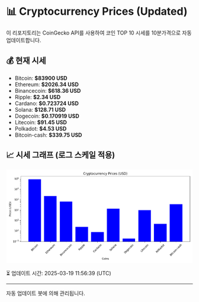 
# 📊 Cryptocurrency Prices (Updated)

이 리포지토리는 CoinGecko API를 사용하여 코인 TOP 10 시세를 10분가격으로 자동 업데이트합니다.

## 💰 현재 시세
- Bitcoin: **$83900 USD**
- Ethereum: **$2026.34 USD**
- Binancecoin: **$618.36 USD**
- Ripple: **$2.34 USD**
- Cardano: **$0.723724 USD**
- Solana: **$128.71 USD**
- Dogecoin: **$0.170919 USD**
- Litecoin: **$91.45 USD**
- Polkadot: **$4.53 USD**
- Bitcoin-cash: **$339.75 USD**

## 📈 시세 그래프 (로그 스케일 적용)
![Crypto Prices](crypto_prices.png)

⏳ 업데이트 시간: 2025-03-19 11:56:39 (UTC)

---
자동 업데이트 봇에 의해 관리됩니다.
